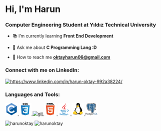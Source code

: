 <h1 align="left">Hi, I'm Harun</h1>
<h3 align="left">Computer Engineering Student at Yıldız Technical University</h3>

- 📚 I’m currently learning **Front End Development**

- 💬 Ask me about **C Programming Lang :D**

- 📩 How to reach me **oktayharun06@gmail.com**

<h3 align="left">Connect with me on LinkedIn:</h3>
<p align="left">
<a href="https://linkedin.com/in/https://www.linkedin.com/in/harun-oktay-992a38224/" target="blank"><img align="center" src="https://raw.githubusercontent.com/rahuldkjain/github-profile-readme-generator/master/src/images/icons/Social/linked-in-alt.svg" alt="https://www.linkedin.com/in/harun-oktay-992a38224/" height="30" width="40" /></a>
</p>

<h3 align="left">Languages and Tools:</h3>
<p align="left"> <a href="https://www.cprogramming.com/" target="_blank" rel="noreferrer"> <img src="https://raw.githubusercontent.com/devicons/devicon/master/icons/c/c-original.svg" alt="c" width="40" height="40"/> </a> <a href="https://www.w3schools.com/css/" target="_blank" rel="noreferrer"> <img src="https://raw.githubusercontent.com/devicons/devicon/master/icons/css3/css3-original-wordmark.svg" alt="css3" width="40" height="40"/> </a> <a href="https://git-scm.com/" target="_blank" rel="noreferrer"> <img src="https://www.vectorlogo.zone/logos/git-scm/git-scm-icon.svg" alt="git" width="40" height="40"/> </a> <a href="https://www.w3.org/html/" target="_blank" rel="noreferrer"> <img src="https://raw.githubusercontent.com/devicons/devicon/master/icons/html5/html5-original-wordmark.svg" alt="html5" width="40" height="40"/> </a> <a href="https://www.java.com" target="_blank" rel="noreferrer"> <img src="https://raw.githubusercontent.com/devicons/devicon/master/icons/java/java-original.svg" alt="java" width="40" height="40"/> </a> <a href="https://www.linux.org/" target="_blank" rel="noreferrer"> <img src="https://raw.githubusercontent.com/devicons/devicon/master/icons/linux/linux-original.svg" alt="linux" width="40" height="40"/> </a> <a href="https://www.postgresql.org" target="_blank" rel="noreferrer"> <img src="https://raw.githubusercontent.com/devicons/devicon/master/icons/postgresql/postgresql-original-wordmark.svg" alt="postgresql" width="40" height="40"/> </a> </p>

<div style="display: flex;">
    <div style="flex: 1;">
        <img height="137" src="https://github-readme-stats.vercel.app/api/top-langs?username=HarunOktay&show_icons=true&locale=en&layout=compact" alt="harunoktay" />
        <img height="137" src="https://github-readme-stats.vercel.app/api?username=harunoktay&show_icons=true&locale=en" alt="harunoktay" />
    </div>
</div>


